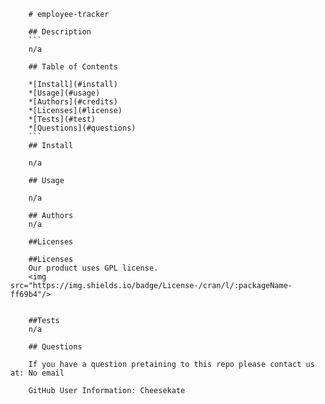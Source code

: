
        # employee-tracker

        ## Description
        ```
        n/a

        ## Table of Contents

        *[Install](#install)
        *[Usage](#usage)
        *[Authors](#credits)
        *[Licenses](#license)
        *[Tests](#test)
        *[Questions](#questions)
        ```
        ## Install

        n/a

        ## Usage

        n/a

        ## Authors
        n/a

        ##Licenses

        ##Licenses
        Our product uses GPL license.
        <img src="https://img.shields.io/badge/License-/cran/l/:packageName-ff69b4"/>


        ##Tests
        n/a

        ## Questions

        If you have a question pretaining to this repo please contact us at: No email

        GitHub User Information: Cheesekate

        